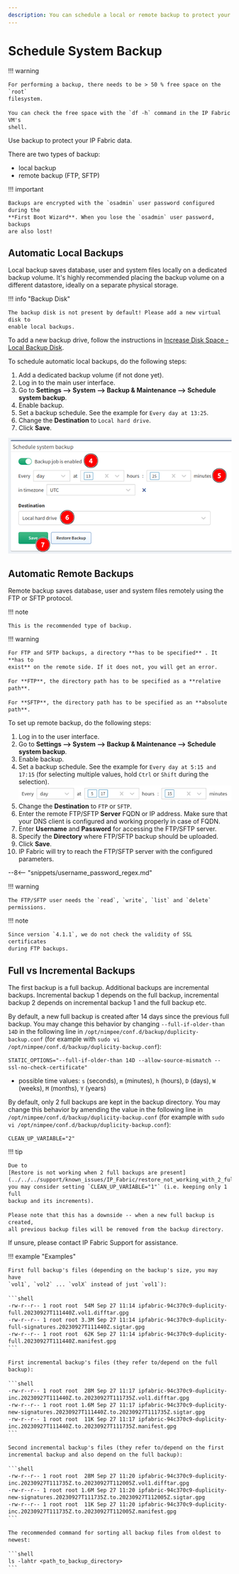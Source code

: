 ```yaml
---
description: You can schedule a local or remote backup to protect your IP Fabric data.
---
```


# Schedule System Backup

!!! warning

    For performing a backup, there needs to be > 50 % free space on the `root`
    filesystem.
    
    You can check the free space with the `df -h` command in the IP Fabric VM's
    shell.

Use backup to protect your IP Fabric data.

There are two types of backup:

- local backup
- remote backup (FTP, SFTP)

!!! important

    Backups are encrypted with the `osadmin` user password configured during the
    **First Boot Wizard**. When you lose the `osadmin` user password, backups
    are also lost!

## Automatic Local Backups

Local backup saves database, user and system files locally on a dedicated backup
volume. It's highly recommended placing the backup volume on a different
datastore, ideally on a separate physical storage.

!!! info "Backup Disk"

    The backup disk is not present by default! Please add a new virtual disk to
    enable local backups.

To add a new backup drive, follow the instructions in
[Increase Disk Space - Local Backup Disk](../../../System_Administration/increase_disk_space.md#local-backup-disk).

To schedule automatic local backups, do the following steps:

1. Add a dedicated backup volume (if not done yet).
2. Log in to the main user interface.
3. Go to **Settings --> System --> Backup & Maintenance --> Schedule system
   backup**.
4. Enable backup.
5. Set a backup schedule. See the example for `Every day at 13:25`.
6. Change the **Destination** to `Local hard drive`.
7. Click **Save**.

![Schedule local backup](system_backup/schedule_local_backup.png)

## Automatic Remote Backups

Remote backup saves database, user and system files remotely using the FTP or
SFTP protocol.

!!! note

    This is the recommended type of backup.

!!! warning

    For FTP and SFTP backups, a directory **has to be specified** . It **has to
    exist** on the remote side. If it does not, you will get an error.

    For **FTP**, the directory path has to be specified as a **relative path**.
    
    For **SFTP**, the directory path has to be specified as an **absolute
    path**.

To set up remote backup, do the following steps:

1. Log in to the user interface.
2. Go to **Settings --> System --> Backup & Maintenance --> Schedule system
   backup**.
3. Enable backup.
4. Set a backup schedule. See the example for `Every day at 5:15 and 17:15` (for
   selecting multiple values, hold `Ctrl` or `Shift` during the selection).
   ![Backup schedule](system_backup/backup_schedule.png)
5. Change the **Destination** to `FTP` or `SFTP`.
6. Enter the remote FTP/SFTP **Server** FQDN or IP address. Make sure that your
   DNS client is configured and working properly in case of FQDN.
7. Enter **Username** and **Password** for accessing the FTP/SFTP server.
9. Specify the **Directory** where FTP/SFTP backup should be uploaded.
10. Click **Save**.
11. IP Fabric will try to reach the FTP/SFTP server with the configured
    parameters.

--8<-- "snippets/username_password_regex.md"

!!! warning

    The FTP/SFTP user needs the `read`, `write`, `list` and `delete`
    permissions.

!!! note

    Since version `4.1.1`, we do not check the validity of SSL certificates
    during FTP backups.

## Full vs Incremental Backups

The first backup is a full backup. Additional backups are incremental backups.
Incremental backup 1 depends on the full backup, incremental backup 2 depends on
incremental backup 1 and the full backup etc.

By default, a new full backup is created after 14 days since the previous full
backup. You may change this behavior by changing `--full-if-older-than 14D` in
the following line in `/opt/nimpee/conf.d/backup/duplicity-backup.conf` (for
example with `sudo vi /opt/nimpee/conf.d/backup/duplicity-backup.conf`):

```
STATIC_OPTIONS="--full-if-older-than 14D --allow-source-mismatch --ssl-no-check-certificate"
```

- possible time values: `s` (seconds), `m` (minutes), `h` (hours), `D` (days),
  `W` (weeks), `M` (months), `Y` (years)

By default, only 2 full backups are kept in the backup directory. You may change
this behavior by amending the value in the following line in
`/opt/nimpee/conf.d/backup/duplicity-backup.conf` (for example with
`sudo vi /opt/nimpee/conf.d/backup/duplicity-backup.conf`):

```
CLEAN_UP_VARIABLE="2"
```

!!! tip

    Due to
    [Restore is not working when 2 full backups are present](../../../support/known_issues/IP_Fabric/restore_not_working_with_2_full_backups.md),
    you may consider setting `CLEAN_UP_VARIABLE="1"` (i.e. keeping only 1 full
    backup and its increments).

    Please note that this has a downside -- when a new full backup is created,
    all previous backup files will be removed from the backup directory.

If unsure, please contact IP Fabric Support for assistance.

!!! example "Examples"

    First full backup's files (depending on the backup's size, you may have
    `vol1`, `vol2` ... `volX` instead of just `vol1`):

    ```shell
    -rw-r--r-- 1 root root  54M Sep 27 11:14 ipfabric-94c370c9-duplicity-full.20230927T111440Z.vol1.difftar.gpg
    -rw-r--r-- 1 root root 3.3M Sep 27 11:14 ipfabric-94c370c9-duplicity-full-signatures.20230927T111440Z.sigtar.gpg
    -rw-r--r-- 1 root root  62K Sep 27 11:14 ipfabric-94c370c9-duplicity-full.20230927T111440Z.manifest.gpg
    ```

    First incremental backup's files (they refer to/depend on the full backup):

    ```shell
    -rw-r--r-- 1 root root  28M Sep 27 11:17 ipfabric-94c370c9-duplicity-inc.20230927T111440Z.to.20230927T111735Z.vol1.difftar.gpg
    -rw-r--r-- 1 root root 1.6M Sep 27 11:17 ipfabric-94c370c9-duplicity-new-signatures.20230927T111440Z.to.20230927T111735Z.sigtar.gpg
    -rw-r--r-- 1 root root  11K Sep 27 11:17 ipfabric-94c370c9-duplicity-inc.20230927T111440Z.to.20230927T111735Z.manifest.gpg
    ```

    Second incremental backup's files (they refer to/depend on the first
    incremental backup and also depend on the full backup):

    ```shell
    -rw-r--r-- 1 root root  28M Sep 27 11:20 ipfabric-94c370c9-duplicity-inc.20230927T111735Z.to.20230927T112005Z.vol1.difftar.gpg
    -rw-r--r-- 1 root root 1.6M Sep 27 11:20 ipfabric-94c370c9-duplicity-new-signatures.20230927T111735Z.to.20230927T112005Z.sigtar.gpg
    -rw-r--r-- 1 root root  11K Sep 27 11:20 ipfabric-94c370c9-duplicity-inc.20230927T111735Z.to.20230927T112005Z.manifest.gpg
    ```

    The recommended command for sorting all backup files from oldest to newest:

    ```shell
    ls -lahtr <path_to_backup_directory>
    ```
